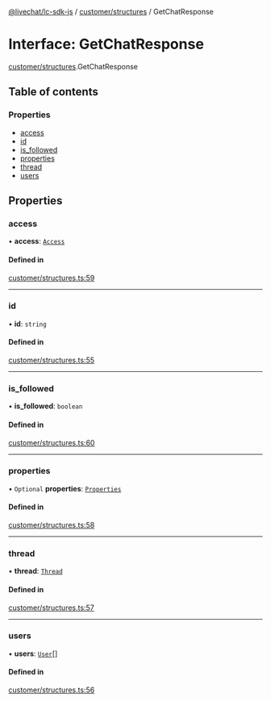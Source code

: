 [@livechat/lc-sdk-js](../README.md) / [customer/structures](../modules/customer_structures.md) / GetChatResponse

# Interface: GetChatResponse

[customer/structures](../modules/customer_structures.md).GetChatResponse

## Table of contents

### Properties

- [access](customer_structures.GetChatResponse.md#access)
- [id](customer_structures.GetChatResponse.md#id)
- [is\_followed](customer_structures.GetChatResponse.md#is_followed)
- [properties](customer_structures.GetChatResponse.md#properties)
- [thread](customer_structures.GetChatResponse.md#thread)
- [users](customer_structures.GetChatResponse.md#users)

## Properties

### access

• **access**: [`Access`](objects.Access.md)

#### Defined in

[customer/structures.ts:59](https://github.com/livechat/lc-sdk-js/blob/4da1eb6/src/customer/structures.ts#L59)

___

### id

• **id**: `string`

#### Defined in

[customer/structures.ts:55](https://github.com/livechat/lc-sdk-js/blob/4da1eb6/src/customer/structures.ts#L55)

___

### is\_followed

• **is\_followed**: `boolean`

#### Defined in

[customer/structures.ts:60](https://github.com/livechat/lc-sdk-js/blob/4da1eb6/src/customer/structures.ts#L60)

___

### properties

• `Optional` **properties**: [`Properties`](objects.Properties.md)

#### Defined in

[customer/structures.ts:58](https://github.com/livechat/lc-sdk-js/blob/4da1eb6/src/customer/structures.ts#L58)

___

### thread

• **thread**: [`Thread`](objects.Thread.md)

#### Defined in

[customer/structures.ts:57](https://github.com/livechat/lc-sdk-js/blob/4da1eb6/src/customer/structures.ts#L57)

___

### users

• **users**: [`User`](../modules/objects.md#user)[]

#### Defined in

[customer/structures.ts:56](https://github.com/livechat/lc-sdk-js/blob/4da1eb6/src/customer/structures.ts#L56)
